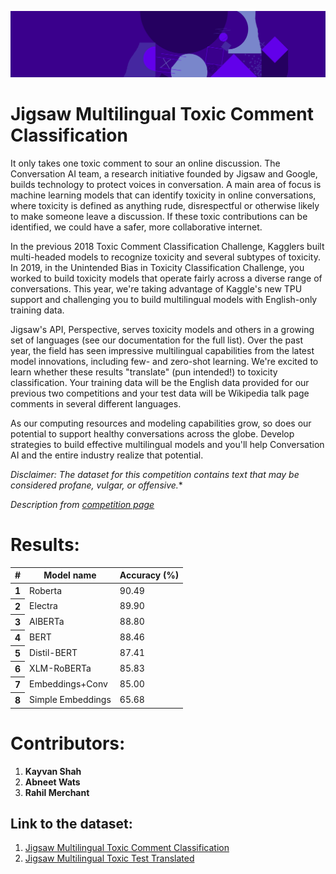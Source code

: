 ![Header image](https://github.com/KayvanShah1/Jigsaw_multilingual_toxic_comment_classification/blob/master/Images/header.png)
# Jigsaw Multilingual Toxic Comment Classification

It only takes one toxic comment to sour an online discussion. The Conversation AI team, a research initiative founded by Jigsaw and Google, builds technology to protect voices in conversation. A main area of focus is machine learning models that can identify toxicity in online conversations, where toxicity is defined as anything rude, disrespectful or otherwise likely to make someone leave a discussion. If these toxic contributions can be identified, we could have a safer, more collaborative internet.

In the previous 2018 Toxic Comment Classification Challenge, Kagglers built multi-headed models to recognize toxicity and several subtypes of toxicity. In 2019, in the Unintended Bias in Toxicity Classification Challenge, you worked to build toxicity models that operate fairly across a diverse range of conversations. This year, we're taking advantage of Kaggle's new TPU support and challenging you to build multilingual models with English-only training data.

Jigsaw's API, Perspective, serves toxicity models and others in a growing set of languages (see our documentation for the full list). Over the past year, the field has seen impressive multilingual capabilities from the latest model innovations, including few- and zero-shot learning. We're excited to learn whether these results "translate" (pun intended!) to toxicity classification. Your training data will be the English data provided for our previous two competitions and your test data will be Wikipedia talk page comments in several different languages.

As our computing resources and modeling capabilities grow, so does our potential to support healthy conversations across the globe. Develop strategies to build effective multilingual models and you'll help Conversation AI and the entire industry realize that potential.

*Disclaimer: The dataset for this competition contains text that may be considered profane, vulgar, or offensive.**

*Description from [competition page](https://www.kaggle.com/c/jigsaw-multilingual-toxic-comment-classification/overview/description)*

# Results:
<link rel="stylesheet" href="https://stackpath.bootstrapcdn.com/bootstrap/5.0.0-alpha1/css/bootstrap.min.css" 
integrity="sha384-r4NyP46KrjDleawBgD5tp8Y7UzmLA05oM1iAEQ17CSuDqnUK2+k9luXQOfXJCJ4I" crossorigin="anonymous">
<table class="table table-dark table-striped">
  <thead>
    <tr>
      <th scope="col">#</th>
      <th scope="col">Model name</th>
      <th scope="col">Accuracy (%)</th>
    </tr>
  </thead>
  <tbody>
    <tr>
      <th scope="row">1</th>
      <td>Roberta</td>
      <td>90.49</td>
    </tr>
    <tr>
      <th scope="row">2</th>
      <td>Electra</td>
      <td>89.90</td>
    </tr>
    <tr>
      <th scope="row">3</th>
      <td>AlBERTa</td>
      <td>88.80</td>
    </tr>
    <tr>
      <th scope="row">4</th>
      <td>BERT</td>
      <td>88.46</td>
    </tr>
    <tr>
      <th scope="row">5</th>
      <td>Distil-BERT</td>
      <td>87.41</td>
    </tr>
    <tr>
      <th scope="row">6</th>
      <td>XLM-RoBERTa</td>
      <td>85.83</td>
    </tr>
    <tr>
      <th scope="row">7</th>
      <td>Embeddings+Conv</td>
      <td>85.00</td>
    </tr>
    <tr>
      <th scope="row">8</th>
      <td>Simple Embeddings</td>
      <td>65.68</td>
    </tr>
  </tbody>
</table>

# Contributors:
1. **Kayvan Shah** 
2. **Abneet Wats** 
3. **Rahil Merchant** 

## Link to the dataset: 
1. [Jigsaw Multilingual Toxic Comment Classification](https://www.kaggle.com/c/jigsaw-multilingual-toxic-comment-classification/data) 
2. [Jigsaw Multilingual Toxic Test Translated](https://www.kaggle.com/kashnitsky/jigsaw-multilingual-toxic-test-translated)
